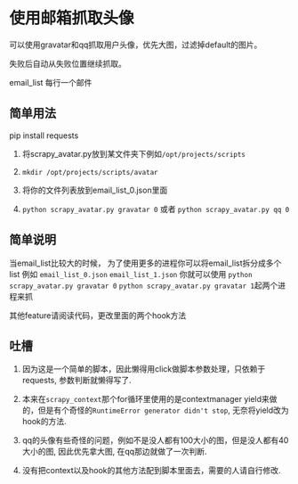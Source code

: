 使用邮箱抓取头像
===

可以使用gravatar和qq抓取用户头像，优先大图，过滤掉default的图片。

失败后自动从失败位置继续抓取。

email_list 每行一个邮件

简单用法
---

pip install requests

1. 将scrapy_avatar.py放到某文件夹下例如`/opt/projects/scripts`

2. `mkdir /opt/projects/scripts/avatar`

3. 将你的文件列表放到email_list_0.json里面

4. `python scrapy_avatar.py gravatar 0` 或者 `python scrapy_avatar.py qq 0`

简单说明
---

当email_list比较大的时候， 为了使用更多的进程你可以将email_list拆分成多个list
例如 `email_list_0.json` `email_list_1.json`
你就可以使用 `python scrapy_avatar.py gravatar 0` `python scrapy_avatar.py gravatar 1`起两个进程来抓

其他feature请阅读代码，更改里面的两个hook方法

吐槽
---

1. 因为这是一个简单的脚本，因此懒得用click做脚本参数处理，只依赖于requests, 参数判断就懒得写了.

2. 本来在`scrapy_context`那个for循环里使用的是contextmanager yield来做的，但是有个奇怪的`RuntimeError generator didn't stop`, 无奈将yield改为hook的方法.

3. qq的头像有些奇怪的问题，例如不是没人都有100大小的图，但是没人都有40大小的图, 因此优先拿大图, 在qq那边就做了一次判断.

4. 没有把context以及hook的其他方法配到脚本里面去，需要的人请自行修改.
